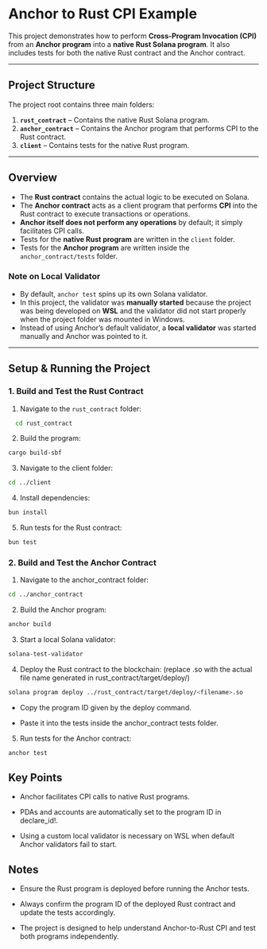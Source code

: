 # Anchor to Rust CPI Example

This project demonstrates how to perform **Cross-Program Invocation (CPI)** from an **Anchor program** into a **native Rust Solana program**. It also includes tests for both the native Rust contract and the Anchor contract.  

---

## Project Structure

The project root contains three main folders:

1. **`rust_contract`** – Contains the native Rust Solana program.
2. **`anchor_contract`** – Contains the Anchor program that performs CPI to the Rust contract.
3. **`client`** – Contains tests for the native Rust program.

---

## Overview

- The **Rust contract** contains the actual logic to be executed on Solana.
- The **Anchor contract** acts as a client program that performs **CPI** into the Rust contract to execute transactions or operations.
- **Anchor itself does not perform any operations** by default; it simply facilitates CPI calls.
- Tests for the **native Rust program** are written in the `client` folder.
- Tests for the **Anchor program** are written inside the `anchor_contract/tests` folder.

### Note on Local Validator

- By default, `anchor test` spins up its own Solana validator.
- In this project, the validator was **manually started** because the project was being developed on **WSL** and the validator did not start properly when the project folder was mounted in Windows.
- Instead of using Anchor’s default validator, a **local validator** was started manually and Anchor was pointed to it.

---

## Setup & Running the Project

### 1. Build and Test the Rust Contract

1. Navigate to the `rust_contract` folder:  

 ```bash
   cd rust_contract
```
2. Build the program:
```bash
cargo build-sbf
```
3. Navigate to the client folder:
```bash
cd ../client
```

4. Install dependencies:

```bash
bun install
```

5. Run tests for the Rust contract:

```bash
bun test
```
### 2. Build and Test the Anchor Contract

1. Navigate to the anchor_contract folder:

```bash
cd ../anchor_contract
```

2. Build the Anchor program:
```bash
anchor build
```

3. Start a local Solana validator:
```bash
solana-test-validator
```

4. Deploy the Rust contract to the blockchain: 
(replace <filename>.so with the actual file name generated in rust_contract/target/deploy/)
```bash
solana program deploy ../rust_contract/target/deploy/<filename>.so
```

   - Copy the program ID given by the deploy command.
 
   - Paste it into the tests inside the anchor_contract tests folder.

5. Run tests for the Anchor contract:
```bash
anchor test

```

## Key Points

 - Anchor facilitates CPI calls to native Rust programs.

 - PDAs and accounts are automatically set to the program ID in declare_id!.

 - Using a custom local validator is necessary on WSL when default Anchor validators fail to start.

## Notes

 - Ensure the Rust program is deployed before running the Anchor tests.

 - Always confirm the program ID of the deployed Rust contract and update the tests accordingly.

 - The project is designed to help understand Anchor-to-Rust CPI and test both programs independently.